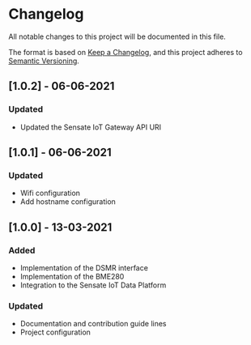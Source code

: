 # Changelog

All notable changes to this project will be documented in this file.

The format is based on [Keep a Changelog](https://keepachangelog.com/en/1.0.0/),
and this project adheres to [Semantic Versioning](https://semver.org/spec/v2.0.0.html).

## [1.0.2] - 06-06-2021

### Updated

- Updated the Sensate IoT Gateway API URI

## [1.0.1] - 06-06-2021

### Updated

- Wifi configuration
- Add hostname configuration

## [1.0.0] - 13-03-2021

### Added

- Implementation of the DSMR interface
- Implementation of the BME280
- Integration to the Sensate IoT Data Platform

### Updated

- Documentation and contribution guide lines
- Project configuration
